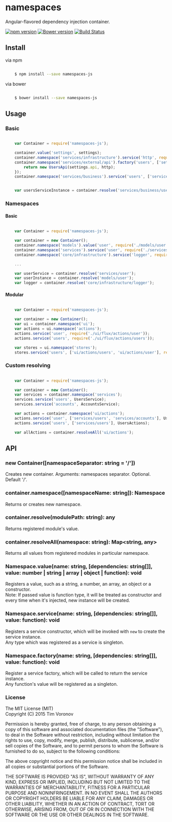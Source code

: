 # namespaces

Angular-flavored dependency injection container.

[![npm version](https://badge.fury.io/js/namespaces-js.svg)](https://www.npmjs.com/package/namespaces-js)
[![Bower version](https://badge.fury.io/bo/namespaces-js.svg)](http://badge.fury.io/bo/namespaces-js)
[![Build Status](https://secure.travis-ci.org/ziflex/namespaces.svg?branch=master)](http://travis-ci.org/ziflex/namespaces)

## Install

via npm

```sh

    $ npm install --save namespaces-js

```
via bower

```sh

    $ bower install --save namespaces-js

```

## Usage

### Basic

```javascript

    var Container = require('namespaces-js');

    container.value('settings', settings);
    container.namespace('services/infrastructure').service('http', require('http'));
    container.namespace('services/external/api').factory('users', ['settings', 'services/infrastructure/http'], (settings, http) => {
        return new UsersApi(settings.api, http);
    });
    container.namespace('services/business').service('users', ['services/external/api/users'], UsersService);


    var usersServiceInstance = container.resolve('services/business/users');

```

### Namespaces

#### Basic

```javascript

    var Container = require('namespaces-js');

    var container = new Container();    
    container.namespace('models').value('user', require('./models/user');
    container.namespace('services').service('user', require('./services/user');
    container.namespace('core/infrastructure').service('logger', require('logger'));

    ...

    var userService = container.resolve('services/user');
    var userInstance = container.resolve('models/user');
    var logger = container.resolve('core/infrastructure/logger');

```

#### Modular

```javascript

    var Container = require('namespaces-js');

    var container = new Container();
    var ui = container.namespace('ui');
    var actions = ui.namespace('actions');
    actions.service('user', require('./ui/flux/actions/user'));
    actions.service('users', require('./ui/flux/actions/users'));

    var stores = ui.namespace('stores');
    stores.service('users', ['ui/actions/users', 'ui/actions/user'], require('./ui/flux/stores/users'));

```

### Custom resolving

````javascript

    var Container = require('namespaces-js');

    var container = new Container();
    var services = container.namespace('services');
    services.service('users', UsersService);
    services.service('accounts', AccountsService);

    var actions = container.namespace('ui/actions');
    actions.service('user', ['services/users', 'services/accounts'], UserActions);
    actions.service('users', ['services/users'], UsersActions);

    var allActions = container.resolveAll('ui/actions');

````

## API

### new Container([namespaceSeparator: string = '/'])

Creates new container.
Arguments: namespaces separator. Optional. Default '/'.

### container.namespace([namespaceName: string]): Namespace
Returns or creates new namespace.    

### container.resolve(modulePath: string): any
Returns registered module's value.   

### container.resolveAll(namespace: string): Map<string, any>
Returns all values from registered modules in particular namespace.      

### Namespace.value(name: string, [dependencies: string[]], value: number | string | array | object | function): void
Registers a value, such as a string, a number, an array, an object or a constructor.    
Note: If passed value is function type, it will be treated as constructor and every time when it's injected, new instance will be created.

### Namespace.service(name: string, [dependencies: string[]], value: function): void
Registers a service constructor, which will be invoked with `new` to create the service instance.    
Any type which was registered as a service is singleton.

### Namespace.factory(name: string, [dependencies: string[]], value: function): void
Register a service factory, which will be called to return the service instance.    
Any function's value will be registered as a singleton.

### License

The MIT License (MIT)    
Copyright (C) 2015 Tim Voronov

Permission is hereby granted, free of charge, to any person obtaining a copy
of this software and associated documentation files (the "Software"), to deal
in the Software without restriction, including without limitation the rights
to use, copy, modify, merge, publish, distribute, sublicense, and/or sell
copies of the Software, and to permit persons to whom the Software is
furnished to do so, subject to the following conditions:

The above copyright notice and this permission notice shall be included in
all copies or substantial portions of the Software.

THE SOFTWARE IS PROVIDED "AS IS", WITHOUT WARRANTY OF ANY KIND, EXPRESS OR
IMPLIED, INCLUDING BUT NOT LIMITED TO THE WARRANTIES OF MERCHANTABILITY,
FITNESS FOR A PARTICULAR PURPOSE AND NONINFRINGEMENT. IN NO EVENT SHALL THE
AUTHORS OR COPYRIGHT HOLDERS BE LIABLE FOR ANY CLAIM, DAMAGES OR OTHER
LIABILITY, WHETHER IN AN ACTION OF CONTRACT, TORT OR OTHERWISE, ARISING FROM,
OUT OF OR IN CONNECTION WITH THE SOFTWARE OR THE USE OR OTHER DEALINGS IN
THE SOFTWARE.
